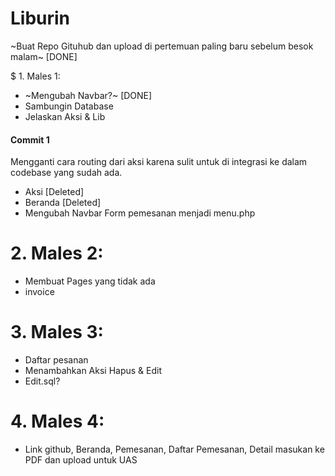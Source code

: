 # Liburin

~Buat Repo Gituhub dan upload di pertemuan paling baru sebelum besok malam~ [DONE]

$ 1. Males 1:

- ~Mengubah Navbar?~ [DONE]
- Sambungin Database
- Jelaskan Aksi & Lib

#### Commit 1

Mengganti cara routing dari aksi karena sulit untuk di integrasi ke dalam codebase yang sudah ada.

- Aksi [Deleted]
- Beranda [Deleted]
- Mengubah Navbar Form pemesanan menjadi menu.php

# 2. Males 2:

- Membuat Pages yang tidak ada
- invoice

# 3. Males 3:

- Daftar pesanan
- Menambahkan Aksi Hapus & Edit
- Edit.sql?

# 4. Males 4:

- Link github, Beranda, Pemesanan, Daftar Pemesanan, Detail masukan ke PDF dan upload untuk UAS
